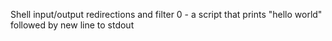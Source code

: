 Shell input/output redirections and filter 
0 - a script that prints "hello world" followed by new line to stdout
